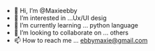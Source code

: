 - 👋 Hi, I’m @Maxieebby
- 👀 I’m interested in ...Ux/UI desig
- 🌱 I’m currently learning ... python language 
- 💞️ I’m looking to collaborate on ... others
- 📫 How to reach me ... ebbymaxie@gmail.com

<!---
Maxieebby/Maxieebby is a ✨ special ✨ repository because its `README.md` (this file) appears on your GitHub profile.
You can click the Preview link to take a look at your changes.
--->
